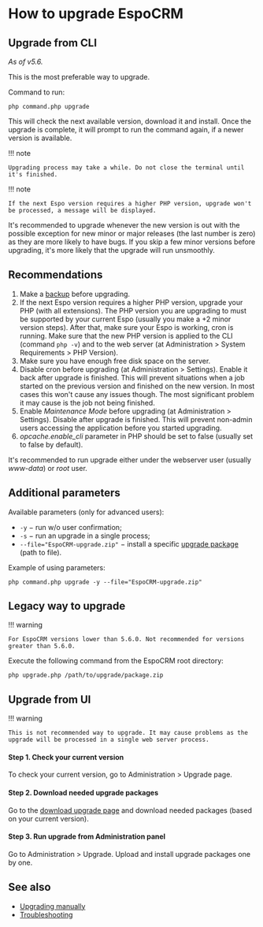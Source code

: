 # How to upgrade EspoCRM

## Upgrade from CLI

*As of v5.6.*

This is the most preferable way to upgrade.

Command to run:

```
php command.php upgrade
```

This will check the next available version, download it and install. Once the upgrade is complete, it will prompt to run the command again, if a newer version is available.

!!! note

    Upgrading process may take a while. Do not close the terminal until it's finished.

!!! note

    If the next Espo version requires a higher PHP version, upgrade won't be processed, a message will be displayed.

It's recommended to upgrade whenever the new version is out with the possible exception for new minor or major releases (the last number is zero) as they are more likely to have bugs. If you skip a few minor versions before upgrading, it's more likely that the upgrade will run unsmoothly. 

## Recommendations

1. Make a [backup](backup-and-restore.md) before upgrading.
2. If the next Espo version requires a higher PHP version, upgrade your PHP (with all extensions). The PHP version you are upgrading to must be supported by your current Espo (usually you make a +2 minor version steps). After that, make sure your Espo is working, cron is running. Make sure that the new PHP version is applied to the CLI (command `php -v`) and to the web server (at Administration > System Requirements > PHP Version).
3. Make sure you have enough free disk space on the server.
4. Disable cron before upgrading (at Administration > Settings). Enable it back after upgrade is finished. This will prevent situations when a job started on the previous version and finished on the new version. In most cases this won't cause any issues though. The most significant problem it may cause is the job not being finished.
5. Enable *Maintenance Mode* before upgrading (at Administration > Settings). Disable after upgrade is finished. This will prevent non-admin users accessing the application before you started upgrading.
6. *opcache.enable_cli* parameter in PHP should be set to false (usually set to false by default).

It's recommended to run upgrade either under the webserver user (usually *www-data*) or *root* user.

## Additional parameters

Available parameters (only for advanced users):

- `-y` − run w/o user confirmation;
- `-s` − run an upgrade in a single process;
- `--file="EspoCRM-upgrade.zip"` − install a specific [upgrade package](https://www.espocrm.com/download/upgrades/) (path to file).

Example of using parameters:

```
php command.php upgrade -y --file="EspoCRM-upgrade.zip"
```

## Legacy way to upgrade

!!! warning

    For EspoCRM versions lower than 5.6.0. Not recommended for versions greater than 5.6.0.

Execute the following command from the EspoCRM root directory:

```
php upgrade.php /path/to/upgrade/package.zip
```

## Upgrade from UI

!!! warning

    This is not recommended way to upgrade. It may cause problems as the upgrade will be processed in a single web server process.

#### Step 1. Check your current version

To check your current version, go to Administration > Upgrade page.

#### Step 2. Download needed upgrade packages

Go to the [download upgrade page](https://www.espocrm.com/download/upgrades/) and download needed packages (based on your current version).

#### Step 3. Run upgrade from Administration panel

Go to Administration > Upgrade. Upload and install upgrade packages one by one.

## See also

* [Upgrading manually](upgrading-manually.md)
* [Troubleshooting](troubleshooting.md)

